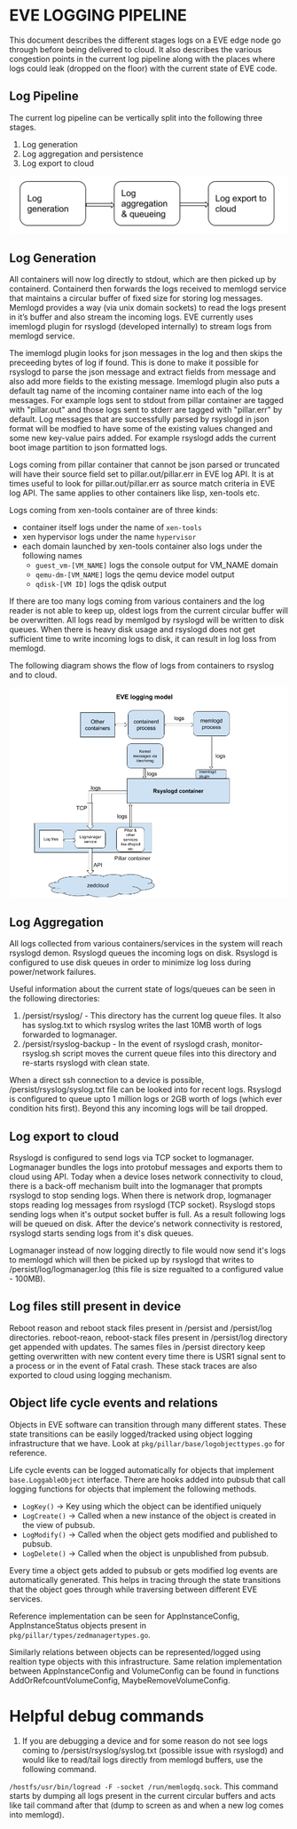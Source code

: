 # EVE LOGGING PIPELINE

This document describes the different stages logs on a EVE edge node go through before being delivered to cloud. It also describes the various congestion points in the current log pipeline along with the places where logs could leak (dropped on the floor) with the current state of EVE code.

## Log Pipeline

The current log pipeline can be vertically split into the following three stages.

1. Log generation
2. Log aggregation and persistence
3. Log export to cloud

![EVE Logging Pipeline](pics/eve_logging_pipeline.png)

## Log Generation

All containers will now log directly to stdout, which are then picked up by containerd. Containerd then forwards the logs received to memlogd service that maintains a circular buffer of fixed size for storing log messages. Memlogd provides a way (via unix domain sockets) to read the logs present in it’s buffer and also stream the incoming logs. EVE currently uses imemlogd plugin for rsyslogd (developed internally) to stream logs from memlogd service.

The imemlogd plugin looks for json messages in the log and then skips the preceeding bytes of log if found. This is done to make it possible for rsyslogd to parse the json message and extract fields from message and also add more fields to the existing message. Imemlogd plugin also puts a default tag name of the incoming container name into each of the log messages. For example logs sent to stdout from pillar container are tagged with "pillar.out" and those logs sent to stderr are tagged with "pillar.err" by default. Log messages that are successfully parsed by rsyslogd in json format will be modfied to have some of the existing values changed and some new key-value pairs added. For example rsyslogd adds the current boot image partition to json formatted logs.

Logs coming from pillar container that cannot be json parsed or truncated will have their source field set to pillar.out/pillar.err in EVE log API. It is at times useful to look for pillar.out/pillar.err as source match criteria in EVE log API. The same applies to other containers like lisp, xen-tools etc.

Logs coming from xen-tools container are of three kinds:

* container itself logs under the name of ```xen-tools```
* xen hypervisor logs under the name ```hypervisor```
* each domain launched by xen-tools container also logs under the following names
  * ```guest_vm-[VM_NAME]``` logs the console output for VM_NAME domain
  * ```qemu-dm-[VM_NAME]``` logs the qemu device model output
  * ```qdisk-[VM ID]``` logs the qdisk output

If there are too many logs coming from various containers and the log reader is not able to keep up, oldest logs from the current circular buffer will be overwritten. All logs read by memlgod by rsyslogd will be written to disk queues. When there is heavy disk usage and rsyslogd does not get sufficient time to write incoming logs to disk, it can result in log loss from memlogd.

The following diagram shows the flow of logs from containers to rsyslog and to cloud.

![EVE Log Flow](pics/eve_log_flow.png)

## Log Aggregation

All logs collected from various containers/services in the system will reach rsyslogd demon. Rsyslogd queues the incoming logs on disk. Rsyslogd is configured to use disk queues in order to minimize log loss during power/network failures.

Useful information about the current state of logs/queues can be seen in the following directories:

1. /persist/rsyslog/ - This directory has the current log queue files. It also has syslog.txt to which rsyslog writes the last 10MB worth of logs forwarded to logmanager.
2. /persist/rsyslog-backup - In the event of rsyslogd crash, monitor-rsyslog.sh script moves the current queue files into this directory and re-starts rsyslogd with clean state.

When a direct ssh connection to a device is possible, /persist/rsyslog/syslog.txt file can be looked into for recent logs. Rsyslogd is configured to queue upto 1 million logs or 2GB worth of logs (which ever condition hits first). Beyond this any incoming logs will be tail dropped.

## Log export to cloud

Rsyslogd is configured to send logs via TCP socket to logmanager. Logmanager bundles the logs into protobuf messages and exports them to cloud using API. Today when a device loses network connectivity to cloud, there is a back-off mechanism built into the logmanager that prompts rsyslogd to stop sending logs. When there is network drop, logmanager stops reading log messages from rsyslogd (TCP socket). Rsyslogd stops sending logs when it's output socket buffer is full. As a result following logs will be queued on disk. After the device's network connectivity is restored, rsyslogd starts sending logs from it's disk queues.

Logmanager instead of now logging directly to file would now send it's logs to memlogd which will then be picked up by rsyslogd that writes to /persist/log/logmanager.log (this file is size regualted to a configured value - 100MB).

## Log files still present in device

Reboot reason and reboot stack files present in /persist and /persist/log directories. reboot-reaon, reboot-stack files present in /persist/log directory get appended with updates. The sames files in /persist directory keep getting overwritten with new content every time there is USR1 signal sent to a process or in the event of Fatal crash. These stack traces are also exported to cloud using logging mechanism.

## Object life cycle events and relations

Objects in EVE software can transition through many different states. These state transitions can be easily logged/tracked using object logging infrastructure that we have.
Look at ```pkg/pillar/base/logobjecttypes.go``` for reference.

Life cycle events can be logged automatically for objects that implement ```base.LoggableObject``` interface.
There are hooks added into pubsub that call logging functions for objects that implement the following methods.

* ```LogKey()```    -> Key using which the object can be identified uniquely
* ```LogCreate()``` -> Called when a new instance of the object is created in the view of pubsub.
* ```LogModify()``` -> Called when the object gets modified and published to pubsub.
* ```LogDelete()``` -> Called when the object is unpublished from pubsub.

Every time a object gets added to pubsub or gets modified log events are automatically generated. This helps in tracing through the state
transitions that the object goes through while traversing between different EVE services.

Reference implementation can be seen for AppInstanceConfig, AppInstanceStatus objects present in ```pkg/pillar/types/zedmanagertypes.go```.

Similarly relations between objects can be represented/logged using realtion type objects with this infrastructure.
Same relation implementation between AppInstanceConfig and VolumeConfig can be found in functions AddOrRefcountVolumeConfig, MaybeRemoveVolumeConfig.

# Helpful debug commands

1. If you are debugging a device and for some reason do not see logs coming to /persist/rsyslog/syslog.txt (possible issue with rsyslogd) and would like to read/tail logs directly from memlogd buffers, use the following command.

```/hostfs/usr/bin/logread -F -socket /run/memlogdq.sock```.
This command starts by dumping all logs present in the current circular buffers and acts like tail command after that (dump to screen as and when a new log comes into memlogd).
